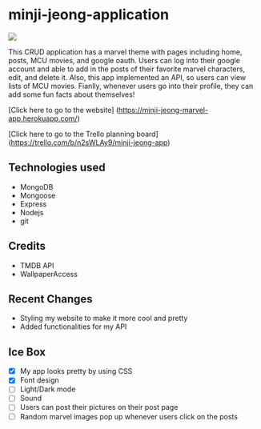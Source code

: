 # minji-jeong-application

![](../images/main/my-app-minji.png)


This CRUD application has a marvel theme with pages including home, posts, MCU movies, and google oauth. Users can log into their google account and able to add in the posts of their favorite marvel characters, edit, and delete it. Also, this app implemented an API, so users can view lists of MCU movies. Fianlly, whenever users go into their profile, they can add some fun facts about themselves!


[Click here to go to the website] (https://minji-jeong-marvel-app.herokuapp.com/)

[Click here to go to the Trello planning board] (https://trello.com/b/n2sWLAy9/minji-jeong-app)

## Technologies used

* MongoDB
* Mongoose
* Express
* Nodejs
* git

## Credits
* TMDB API
* WallpaperAccess

## Recent Changes

* Styling my website to make it more cool and pretty
* Added functionalities for my API

## Ice Box

- [x] My app looks pretty by using CSS
- [x] Font design
- [ ] Light/Dark mode
- [ ] Sound
- [ ] Users can post their pictures on their post page
- [ ] Random marvel images pop up whenever users click on the posts
